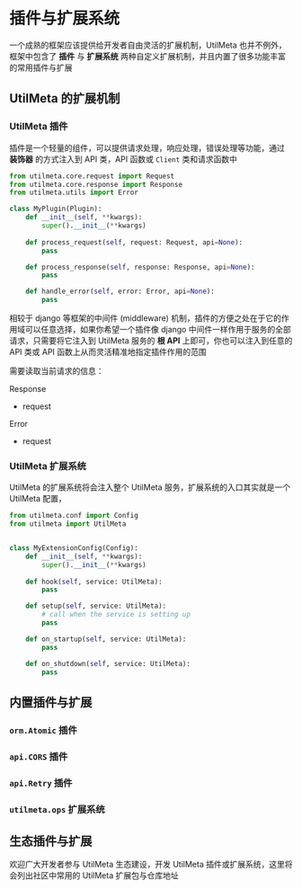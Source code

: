 # 插件与扩展系统

一个成熟的框架应该提供给开发者自由灵活的扩展机制，UtilMeta 也并不例外，框架中包含了 **插件** 与 **扩展系统** 两种自定义扩展机制，并且内置了很多功能丰富的常用插件与扩展

## UtilMeta 的扩展机制

### UtilMeta 插件

插件是一个轻量的组件，可以提供请求处理，响应处理，错误处理等功能，通过 **装饰器** 的方式注入到 API 类，API 函数或 `Client` 类和请求函数中

```python
from utilmeta.core.request import Request
from utilmeta.core.response import Response
from utilmeta.utils import Error

class MyPlugin(Plugin):
	def __init__(self, **kwargs):
		super().__init__(**kwargs)
	
	def process_request(self, request: Request, api=None):
		pass

	def process_response(self, response: Response, api=None):
		pass

	def handle_error(self, error: Error, api=None):
		pass		
```

相较于 django 等框架的中间件 (middleware) 机制，插件的方便之处在于它的作用域可以任意选择，如果你希望一个插件像 django 中间件一样作用于服务的全部请求，只需要将它注入到 UtilMeta 服务的 **根 API** 上即可，你也可以注入到任意的 API 类或 API 函数上从而灵活精准地指定插件作用的范围


需要读取当前请求的信息：

Response
* request

Error
* request

### UtilMeta 扩展系统

UtilMeta 的扩展系统将会注入整个 UtilMeta 服务，扩展系统的入口其实就是一个 UtilMeta 配置，

```python
from utilmeta.conf import Config
from utilmeta import UtilMeta


class MyExtensionConfig(Config):
	def __init__(self, **kwargs):
		super().__init__(**kwargs)
		
    def hook(self, service: UtilMeta):
        pass

    def setup(self, service: UtilMeta):
        # call when the service is setting up
        pass

    def on_startup(self, service: UtilMeta):
        pass

    def on_shutdown(self, service: UtilMeta):
        pass
```



## 内置插件与扩展

### `orm.Atomic` 插件

### `api.CORS` 插件

### `api.Retry` 插件


### `utilmeta.ops` 扩展系统


## 生态插件与扩展

欢迎广大开发者参与 UtilMeta 生态建设，开发 UtilMeta 插件或扩展系统，这里将会列出社区中常用的 UtilMeta 扩展包与仓库地址

